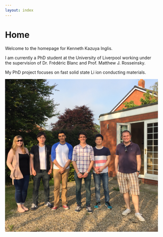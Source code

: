 ```yaml
---
layout: index
---
```


# Home


Welcome to the homepage for Kenneth Kazuya Inglis.

I am currently a PhD student at the University of Liverpool working under the supervision of 
Dr. Frédéric Blanc and Prof. Matthew J. Rosseinsky.

My PhD project focuses on fast solid state Li ion conducting materials.

![Image](./images/groupbbq.JPG)